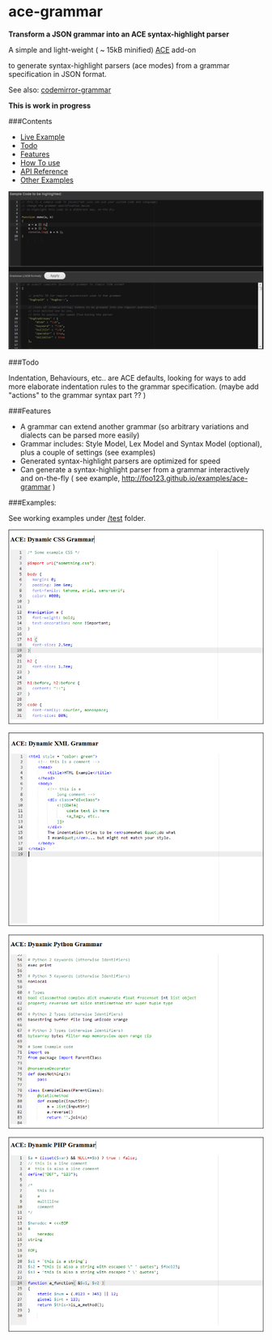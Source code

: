 ace-grammar
===========

__Transform a JSON grammar into an ACE syntax-highlight parser__



A simple and light-weight ( ~ 15kB minified) [ACE](https://github.com/ajaxorg/ace) add-on

to generate syntax-highlight parsers (ace modes) from a grammar specification in JSON format.


See also:  [codemirror-grammar](https://github.com/foo123/codemirror-grammar)


__This is work in progress__

###Contents

* [Live Example](http://foo123.github.io/examples/ace-grammar)
* [Todo](#todo)
* [Features](#features)
* [How To use](#examples)
* [API Reference](/api-reference.md)
* [Other Examples](#examples)

[![Build your own syntax-highlight mode on the fly](/test/screenshot.png)](http://foo123.github.io/examples/ace-grammar)


###Todo

Indentation, Behaviours, etc.. are ACE defaults, looking for ways to add more elaborate indentation rules to the grammar specification. (maybe add "actions" to the grammar syntax part ?? )



###Features

* A grammar can extend another grammar (so arbitrary variations and dialects can be parsed more easily)
* Grammar includes: Style Model, Lex Model and Syntax Model (optional), plus a couple of settings (see examples)
* Generated syntax-highlight parsers are optimized for speed
* Can generate a syntax-highlight parser from a grammar interactively and on-the-fly ( see example, http://foo123.github.io/examples/ace-grammar )


###Examples:

See working examples under [/test](/test) folder.

![css-grammar](/test/grammar-css.png)

![xml-grammar](/test/grammar-xml.png)

![python-grammar](/test/grammar-python.png)

![php-grammar](/test/grammar-php.png)

